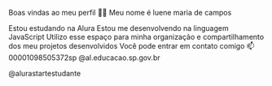 
Boas vindas ao meu perfil 💙💙
Meu nome é luene maria de campos 

Estou estudando na Alura
Estou me desenvolvendo na linguagem JavaScript
Utilizo esse espaço para minha organização e compartilhamento dos meu projetos desenvolvidos
Você pode entrar em contato comigo 📫
00001098505372sp
@al.educacao.sp.gov.br

@alurastartestudante
